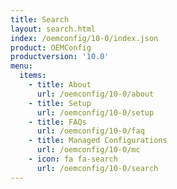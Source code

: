 ```yaml
---
title: Search
layout: search.html
index: /oemconfig/10-0/index.json
product: OEMConfig
productversion: '10.0'
menu:
  items:
    - title: About
      url: /oemconfig/10-0/about
    - title: Setup
      url: /oemconfig/10-0/setup
    - title: FAQs
      url: /oemconfig/10-0/faq
    - title: Managed Configurations
      url: /oemconfig/10-0/mc
    - icon: fa fa-search
      url: /oemconfig/10-0/search
---
```




